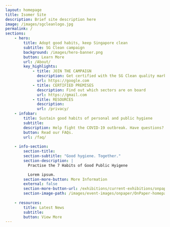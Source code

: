 ```yaml
---
layout: homepage
title: Isomer Site
description: Brief site description here
image: /images/sgcleanlogo.jpg
permalink: /
sections:
    - hero:
        title: Adopt good habits, keep Singapore clean
        subtitle: SG Clean campaign
        background: /images/hero-banner.png
        button: Learn More
        url: /About/
        key_highlights:
            - title: JOIN THE CAMPAIGN
              description: Get certified with the SG Clean quality mark
              url: https://google.com
            - title: CERTIFIED PREMISES
              description: Find out which sectors are on board
              url: https://gmail.com
            - title: RESOURCES
              description:
              url: /privacy/
    - infobar:
        title: Sustain good habits of personal and public hygiene
        subtitle: 
        description: Help fight the COVID-19 outbreak. Have questions?
        button: Read our FAQs.
        url: /faq/
    
    - info-section:
        section-title: 
        section-subtitle: "Good hygiene. Together."
        section-description: |
          Practise the 7 Habits of Good Public Hyigene

          Lorem ipsum.
        section-more-button: More Information
        external: false
        section-more-button-url: /exhibitions/current-exhibitions/onpaper#tab1
        section-image-path: /images/event-images/onpaper/OnPaper-homepage-side-info.png
    
    - resources:
        title: Latest News
        subtitle:
        button: View More
---
```


